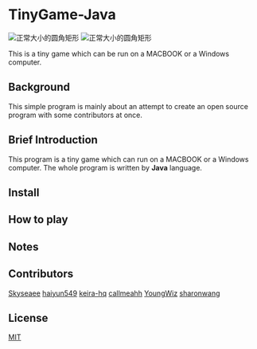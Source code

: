 # TinyGame-Java
![正常大小的圆角矩形](https://img.shields.io/badge/language-Java-orange.svg) ![正常大小的圆角矩形](https://img.shields.io/badge/platform-Windows%20%7C%20Mac-green.svg)

This is a tiny game which can be run on a MACBOOK or a Windows computer.

## Background
This simple program is mainly about an attempt to create an open source program with some contributors at once.

## Brief Introduction
This program is a tiny game which can run on a MACBOOK or a Windows computer. The whole program is written by **Java** language.

## Install

## How to play

## Notes

## Contributors
[Skyseaee](https://github.com/Skyseaee) [haiyun549](https://github.com/haiyun549) [keira-hq](https://github.com/keira-hq) [callmeahh](https://github.com/callmeahh) [YoungWiz](https://github.com/YoungWiz) [sharonwang](https://github.com/sharonwang)
## License
[MIT](License) 
